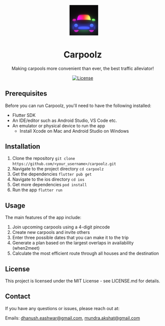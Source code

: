 <div align=center>
<img src="https://github.com/dhanushe/UberHackathon-Submission/blob/8701091ce13a3f785250162c4baaa091ee787bb6/AppIcon.png" width="20%"/>

# Carpoolz
Making carpools more convenient than ever, the best traffic alleviator!

[![License](https://img.shields.io/cocoapods/l/AudioKit)](https://github.com/AudioKit/AudioKit/blob/main/LICENSE)

</div>

## Prerequisites
Before you can run Carpoolz, you'll need to have the following installed:

- Flutter SDK
- An IDE/editor such as Android Studio, VS Code etc.
- An emulator or physical device to run the app
  - Install Xcode on Mac and Android Studio on Windows

## Installation
1. Clone the repository
```git clone https://github.com/<your_username>/carpoolz.git```
2. Navigate to the project directory
```cd carpoolz```
3. Get the dependencies
```flutter pub get```
4. Navigate to the ios directory
```cd ios```
5. Get more dependencies
```pod install```
7. Run the app
```flutter run```

## Usage
The main features of the app include:

1. Join upcoming carpools using a 4-digit pincode
2. Create new carpools and invite others
3. Enter three possible dates that you can make it to the trip
4. Generate a plan based on the largest overlaps in availability (when2meet)
5. Calculate the most efficient route through all houses and the destination


## License
This project is licensed under the MIT License - see LICENSE.md for details.

## Contact
If you have any questions or issues, please reach out at:

Emails: dhanush.eashwar@gmail.com, mundra.akshat@gmail.com
